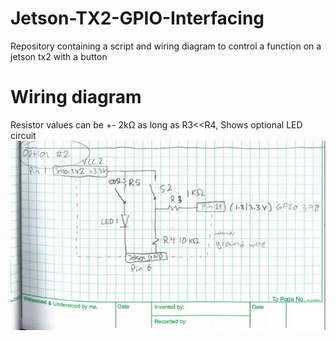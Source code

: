 # Jetson-TX2-GPIO-Interfacing
Repository containing a script and wiring diagram to control a function on a jetson tx2 with a button
# Wiring diagram

 Resistor values can be +- 2kΩ as long as  R3<<R4,  Shows optional LED circuit
![Wiring diagram, ](https://github.com/peterwatsonnm/Jetson-TX2-GPIO-Interfacing/blob/master/Jetson%20tx2%20button%20input%20wiring%20diagram.JPG)
